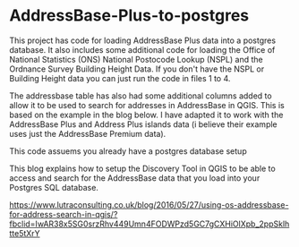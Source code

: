 # AddressBase-Plus-to-postgres
This project has code for loading AddressBase Plus data into a postgres database.
It also includes some additional code for loading the Office of National Statistics (ONS) National Postocode Lookup (NSPL) and the Ordnance Survey Building Height Data.  If you don't have the NSPL or Building Height data you can just run the code in files 1 to 4.  

The addressbase table has also had some additional columns added to allow it to be used to search for addresses in AddressBase in QGIS.
This is based on the example in the blog below.  I have adapted it to work with the AddressBase Plus and Address Plus islands data (i believe their example uses just the AddressBase Premium data).

This code assuems you already have a postgres database setup 

This blog explains how to setup the Discovery Tool in QGIS to be able to access and search for the AddressBase data that you load into your Postgres SQL database.

https://www.lutraconsulting.co.uk/blog/2016/05/27/using-os-addressbase-for-address-search-in-qgis/?fbclid=IwAR38x5SG0srzRhv449Umn4FODWPzd5GC7gCXHiOlXpb_2ppSklhtte5tXrY
